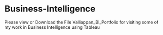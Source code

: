 # Business-Intelligence

Please view or Download the File Valliappan_BI_Portfolio for visiting some of my work in Business Intelligence using Tableau
